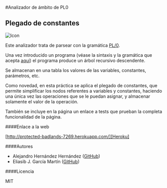 #Analizador de ámbito de PL0
## Plegado de constantes

![Icon](http://upload.wikimedia.org/wikipedia/commons/3/37/Pl_logo5.gif)

Este analizador trata de parsear con la gramática [PL/0][PL0].

Una vez introducido un programa (véase la sintaxis y la gramática que acepta [aquí][grammar]) el programa produce un árbol recursivo descendente.

Se almacenan en una tabla los valores de las variables, constantes, parámetros, etc.

Como novedad, en esta práctica se aplica el plegado de constantes, que permite simplificar los nodos referentes a variables y constantes, haciendo una única vez las operaciones que se le puedan asignar, y almacenar solamente el valor de la operación.

También se incluye en la página un enlace a tests que prueban la completa funcionalidad de la página.

####Enlace a la web

[http://protected-badlands-7269.herokuapp.com/][Heroku]

####Autores

* Alejandro Hernández Hernández ([GitHub][Ale])
* Eliasib J. García Martín ([GitHub][Eli])

####Licencia

MIT

[PL0]: http://en.wikipedia.org/wiki/PL/0
[page]: http://gentle-gorge-3583.herokuapp.com/
[Ale]: https://github.com/alu0100699715
[Eli]: https://github.com/alu0100698121
[grammar]: http://gentle-gorge-3583.herokuapp.com/grammar
[Heroku]: http://protected-badlands-7269.herokuapp.com/
